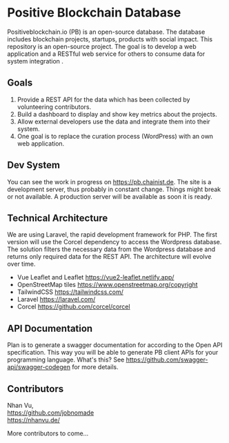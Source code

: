 # Positive Blockchain Database

Positiveblockchain.io (PB) is an open-source database. The database includes blockchain projects, startups, products with social impact. This repository is an open-source project. The goal is to develop a web application and a RESTful web service for others to consume data for system integration .
 
 ## Goals
 1. Provide a REST API for the data which has been collected by volunteering contributors.
 2. Build a dashboard to display and show key metrics about the projects.
 3. Allow external developers use the data and integrate them into their system.
 4. One goal is to replace the curation process (WordPress) with an own web application.
 
 ## Dev System
 You can see the work in progress on https://pb.chainist.de. The site is a development server, thus probably in constant change. Things might break or not available. A production server will be available as soon it is ready.
 
 ## Technical Architecture
 We are using Laravel, the rapid development framework for PHP. The first version will use the Corcel dependency to access the Wordpress database. The solution filters the necessary data from the Wordpress database and returns only required data for the REST API. The architecture will evolve over time.

- Vue Leaflet and Leaflet https://vue2-leaflet.netlify.app/
- OpenStreetMap tiles https://www.openstreetmap.org/copyright
- TailwindCSS https://tailwindcss.com/
- Laravel https://laravel.com/
- Corcel https://github.com/corcel/corcel
 
 ## API Documentation
 Plan is to generate a swagger documentation for according to the Open API specification. This way you will be able to generate PB client APIs for your programming language. What's this? See https://github.com/swagger-api/swagger-codegen for more details.
  
  ## Contributors
  Nhan Vu,\
  https://github.com/jobnomade \
  https://nhanvu.de/
 
 More contributors to come…
  
